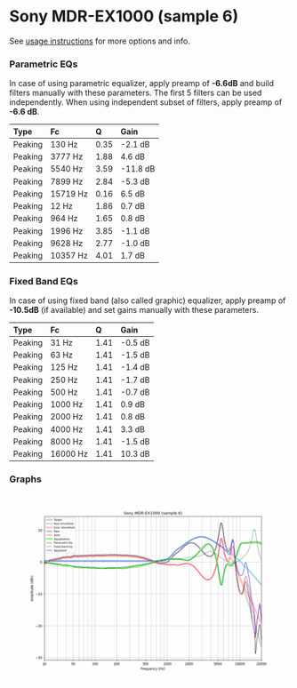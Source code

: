 # Sony MDR-EX1000 (sample 6)
See [usage instructions](https://github.com/jaakkopasanen/AutoEq#usage) for more options and info.

### Parametric EQs
In case of using parametric equalizer, apply preamp of **-6.6dB** and build filters manually
with these parameters. The first 5 filters can be used independently.
When using independent subset of filters, apply preamp of **-6.6 dB**.

| Type    | Fc       |    Q | Gain     |
|:--------|:---------|:-----|:---------|
| Peaking | 130 Hz   | 0.35 | -2.1 dB  |
| Peaking | 3777 Hz  | 1.88 | 4.6 dB   |
| Peaking | 5540 Hz  | 3.59 | -11.8 dB |
| Peaking | 7899 Hz  | 2.84 | -5.3 dB  |
| Peaking | 15719 Hz | 0.16 | 6.5 dB   |
| Peaking | 12 Hz    | 1.86 | 0.7 dB   |
| Peaking | 964 Hz   | 1.65 | 0.8 dB   |
| Peaking | 1996 Hz  | 3.85 | -1.1 dB  |
| Peaking | 9628 Hz  | 2.77 | -1.0 dB  |
| Peaking | 10357 Hz | 4.01 | 1.7 dB   |

### Fixed Band EQs
In case of using fixed band (also called graphic) equalizer, apply preamp of **-10.5dB**
(if available) and set gains manually with these parameters.

| Type    | Fc       |    Q | Gain    |
|:--------|:---------|:-----|:--------|
| Peaking | 31 Hz    | 1.41 | -0.5 dB |
| Peaking | 63 Hz    | 1.41 | -1.5 dB |
| Peaking | 125 Hz   | 1.41 | -1.4 dB |
| Peaking | 250 Hz   | 1.41 | -1.7 dB |
| Peaking | 500 Hz   | 1.41 | -0.7 dB |
| Peaking | 1000 Hz  | 1.41 | 0.9 dB  |
| Peaking | 2000 Hz  | 1.41 | 0.8 dB  |
| Peaking | 4000 Hz  | 1.41 | 3.3 dB  |
| Peaking | 8000 Hz  | 1.41 | -1.5 dB |
| Peaking | 16000 Hz | 1.41 | 10.3 dB |

### Graphs
![](./Sony%20MDR-EX1000%20(sample%206).png)